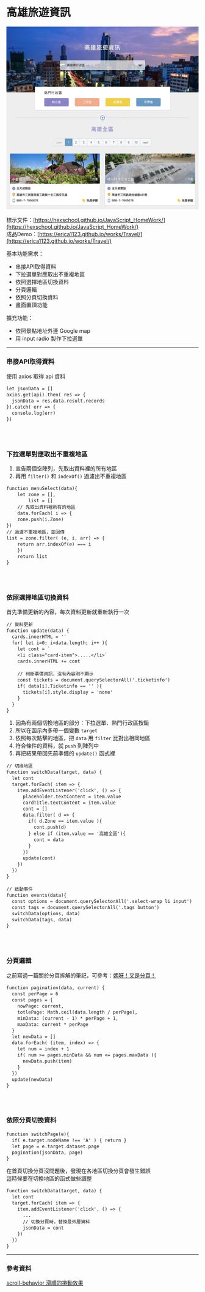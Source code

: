 # 高雄旅遊資訊
<img src="webroot/images/travel_01.jpg" width="700">

標示文件：[https://hexschool.github.io/JavaScript_HomeWork/](https://hexschool.github.io/JavaScript_HomeWork/)
<br>
成品Demo：[https://erica1123.github.io/works/Travel/](https://erica1123.github.io/works/Travel/)

基本功能需求：
* 串接API取得資料
* 下拉選單對應取出不重複地區
* 依照選擇地區切換資料
* 分頁邏輯
* 依照分頁切換資料
* 畫面置頂功能

擴充功能：
* 依照景點地址外連 Google map
* 用 input radio 製作下拉選單

---

### 串接API取得資料
使用 axios 取得 api 資料
```javascript=
let jsonData = []
axios.get(api).then( res => {
  jsonData = res.data.result.records
}).catch( err => {
  console.log(err)
})
```

<br><br>

### 下拉選單對應取出不重複地區
1. 宣告兩個空陣列，先取出資料裡的所有地區
2. 再用 `filter()` 和 `indexOf()` 過濾出不重複地區
```javascript=
function menuSelect(data){
    let zone = [],
        list = []
    // 先取出資料裡所有的地區
    data.forEach( i => {
    zone.push(i.Zone)
})
// 過濾不重複地區，並回傳
list = zone.filter( (e, i, arr) => {
    return arr.indexOf(e) === i
    })
    return list
}
```

<br><br>

### 依照選擇地區切換資料
首先準備更新的內容，每次資料更新就重新執行一次
```javascript=
// 資料更新
function update(data) {
  cards.innerHTML = ''
  for( let i=0; i<data.length; i++ ){
    let cont = `
    <li class="card-item">.....</li>`
    cards.innerHTML += cont
    
    // 判斷票價資訊，沒有內容則不顯示
    const tickets = document.querySelectorAll('.ticketinfo')
    if( data[i].Ticketinfo == '' ){
      tickets[i].style.display = 'none'
    }
  }
}
```
1. 因為有兩個切換地區的部分：下拉選單、熱門行政區按鈕
2. 所以在函示內多帶一個變數 `target`
3. 依照每次點擊的地區，把 `data` 用 `filter` 比對出相同地區
4. 符合條件的資料，就 `push` 到陣列中
5. 再把結果帶回先前準備的 `update()` 函式裡
```javascript=
// 切換地區
function switchData(target, data) {
  let cont
  target.forEach( item => {
    item.addEventListener('click', () => {
      placeholder.textContent = item.value
      cardTitle.textContent = item.value
      cont = []
      data.filter( d => {
        if( d.Zone == item.value ){
          cont.push(d)
        } else if (item.value == '高雄全區'){
          cont = data
        }
      })
      update(cont)
    })
  })
}

// 啟動事件
function events(data){
  const options = document.querySelectorAll('.select-wrap li input')
  const tags = document.querySelectorAll('.tags button')
  switchData(options, data)
  switchData(tags, data)
}
```

<br><br>

### 分頁邏輯
之前寫過一篇關於分頁拆解的筆記，可參考：[媽呀！又是分頁！](https://hackmd.io/pLyb5TWGT7Wittt63fuyUg)
```javascript=
function pagination(data, current) {
  const perPage = 6
  const pages = {
    nowPage: current,
    totlePage: Math.ceil(data.length / perPage),
    minData: (current - 1) * perPage + 1,
    maxData: current * perPage
  }
  let newData = []
  data.forEach( (item, index) => {
    let num = index + 1
    if( num >= pages.minData && num <= pages.maxData ){
      newData.push(item)
    }
  })
  update(newData)
}
```

<br><br>

### 依照分頁切換資料
```javascript=
function switchPage(e){
  if( e.target.nodeName !== 'A' ) { return }
  let page = e.target.dataset.page
  pagination(jsonData, page)
}
```
在首頁切換分頁沒問題後，發現在各地區切換分頁會發生錯誤
<br>
這時候要在切換地區的函式做些調整
```javascript=
function switchData(target, data) {
  let cont
  target.forEach( item => {
    item.addEventListener('click', () => {
      ...
      // 切換分頁時，替換最外層資料
      jsonData = cont
    })
  })
}
```

---

### 參考資料
[scroll-behavior 滑順的捲動效果](https://andyyou.github.io/2016/06/01/smooth-page-scroll//)